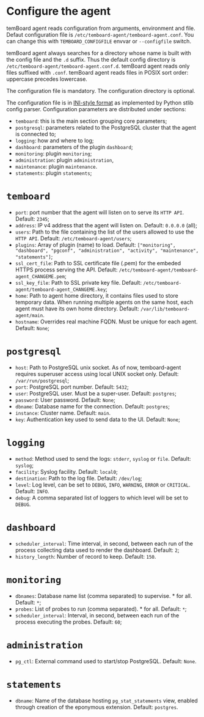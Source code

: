 <h1>Configure the agent</h1>

temBoard agent reads configuration from arguments, environment and file.
Defaut configuration file is `/etc/temboard-agent/temboard-agent.conf`.
You can change this with `TEMBOARD_CONFIGFILE` envvar or `--configfile`
switch.

temBoard agent always searches for a directory whose name is built with
the config file and the `.d` suffix. Thus the default config directory
is `/etc/temboard-agent/temboard-agent.conf.d`. temBoard agent reads
only files suffixed with `.conf`. temBoard agent reads files in POSIX
sort order: uppercase precedes lowercase.

The configuration file is mandatory. The configuration directory is
optional.

The configuration file is in [INI-style
format](https://docs.python.org/3/library/configparser.html#supported-ini-file-structure)
as implemented by Python stlib config parser. Configuration parameters
are distributed under sections:

- `temboard`: this is the main section grouping core parameters;
- `postgresql`: parameters related to the PostgreSQL cluster that
  the agent is connected to;
- `logging`: how and where to log;
- `dashboard`: parameters of the plugin `dashboard`;
- `monitoring`: plugin `monitoring`;
- `administration`: plugin `administration`,
- `maintenance`: plugin `maintenance`.
- `statements`: plugin `statements`;


# `temboard`

- `port`: port number that the agent will listen on to serve its
  `HTTP API`. Default: `2345`;
- `address`: IP v4 address that the agent will listen on. Default:
  `0.0.0.0` (all);
- `users`: Path to the file containing the list of the users allowed
  to use the `HTTP API`. Default: `/etc/temboard-agent/users`;
- `plugins`: Array of plugin (name) to load. Default:
  `["monitoring", "dashboard", "pgconf", "administration", "activity", "maintenance", "statements"]`;
- `ssl_cert_file`: Path to SSL certificate file (.pem) for the
  embeded HTTPS process serving the API. Default:
  `/etc/temboard-agent/temboard-agent_CHANGEME.pem`;
- `ssl_key_file`: Path to SSL private key file. Default:
  `/etc/temboard-agent/temboard-agent_CHANGEME.key`;
- `home`: Path to agent home directory, it contains files used to
  store temporary data. When running multiple agents on the same
  host, each agent must have its own home directory. Default:
  `/var/lib/temboard-agent/main`.
- `hostname`: Overrides real machine FQDN. Must be unique for each agent.
  Default: `None`;


# `postgresql`

- `host`: Path to PostgreSQL unix socket. As of now, temboard-agent
  requires superuser access using local UNIX socket only. Default:
  `/var/run/postgresql`;
- `port`: PostgreSQL port number. Default: `5432`;
- `user`: PostgreSQL user. Must be a super-user. Default:
  `postgres`;
- `password`: User password. Default: `None`;
- `dbname`: Database name for the connection. Default: `postgres`;
- `instance`: Cluster name. Default: `main`.
- `key`: Authentication key used to send data to the UI. Default:
  `None`;


# `logging`

- `method`: Method used to send the logs: `stderr`, `syslog` or
  `file`. Default: `syslog`;
- `facility`: Syslog facility. Default: `local0`;
- `destination`: Path to the log file. Default: `/dev/log`;
- `level`: Log level, can be set to `DEBUG`, `INFO`, `WARNING`,
  `ERROR` or `CRITICAL`. Default: `INFO`.
- `debug`: A comma separated list of loggers to which level will be
  set to `DEBUG`.


# `dashboard`

- `scheduler_interval`: Time interval, in second, between each run
  of the process collecting data used to render the dashboard.
  Default: `2`;
- `history_length`: Number of record to keep. Default: `150`.


# `monitoring`

- `dbnames`: Database name list (comma separated) to supervise. \*
  for all. Default: `*`;
- `probes`: List of probes to run (comma separated). \* for all.
  Default: `*`;
- `scheduler_interval`: Interval, in second, between each run of the
  process executing the probes. Default: `60`;


# `administration`

- `pg_ctl`: External command used to start/stop PostgreSQL. Default:
  `None`.


# `statements`

- `dbname`: Name of the database hosting `pg_stat_statements` view,
  enabled through creation of the eponymous extension. Default:
  `postgres`.
